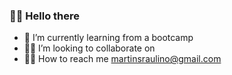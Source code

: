   ### 🐱‍🚀 Hello there 
- 🌱 I’m currently learning from a bootcamp
- 🐱‍💻 I’m looking to collaborate on 
- 🐱‍👤 How to reach me martinsraulino@gmail.com
